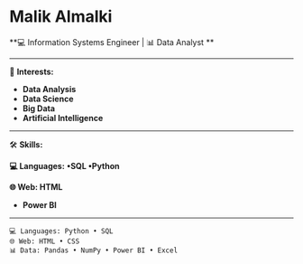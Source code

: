# Malik Almalki

**💻 Information Systems Engineer | 📊 Data Analyst **

---

🎯 **Interests:** 
- **Data Analysis**
- **Data Science**
- **Big Data**
- **Artificial Intelligence** 

---

 🛠️ **Skills:**

**💻 Languages:**  **•SQL •Python**

**🌐 Web: HTML** 

- **Power BI**

---

```
💻 Languages: Python • SQL  
🌐 Web: HTML • CSS   
📊 Data: Pandas • NumPy • Power BI • Excel  






